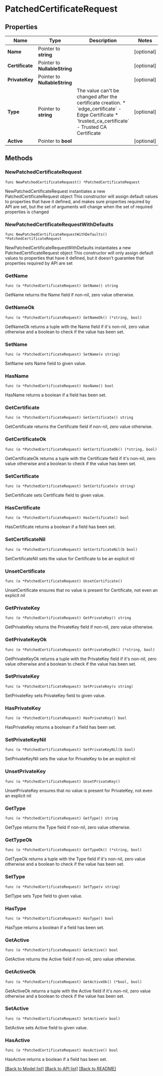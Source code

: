 # PatchedCertificateRequest

## Properties

Name | Type | Description | Notes
------------ | ------------- | ------------- | -------------
**Name** | Pointer to **string** |  | [optional] 
**Certificate** | Pointer to **NullableString** |  | [optional] 
**PrivateKey** | Pointer to **NullableString** |  | [optional] 
**Type** | Pointer to **string** | The value can&#39;t be changed after the certificate creation.  * &#x60;edge_certificate&#x60; - Edge Certificate * &#x60;trusted_ca_certificate&#x60; - Trusted CA Certificate | [optional] 
**Active** | Pointer to **bool** |  | [optional] 

## Methods

### NewPatchedCertificateRequest

`func NewPatchedCertificateRequest() *PatchedCertificateRequest`

NewPatchedCertificateRequest instantiates a new PatchedCertificateRequest object
This constructor will assign default values to properties that have it defined,
and makes sure properties required by API are set, but the set of arguments
will change when the set of required properties is changed

### NewPatchedCertificateRequestWithDefaults

`func NewPatchedCertificateRequestWithDefaults() *PatchedCertificateRequest`

NewPatchedCertificateRequestWithDefaults instantiates a new PatchedCertificateRequest object
This constructor will only assign default values to properties that have it defined,
but it doesn't guarantee that properties required by API are set

### GetName

`func (o *PatchedCertificateRequest) GetName() string`

GetName returns the Name field if non-nil, zero value otherwise.

### GetNameOk

`func (o *PatchedCertificateRequest) GetNameOk() (*string, bool)`

GetNameOk returns a tuple with the Name field if it's non-nil, zero value otherwise
and a boolean to check if the value has been set.

### SetName

`func (o *PatchedCertificateRequest) SetName(v string)`

SetName sets Name field to given value.

### HasName

`func (o *PatchedCertificateRequest) HasName() bool`

HasName returns a boolean if a field has been set.

### GetCertificate

`func (o *PatchedCertificateRequest) GetCertificate() string`

GetCertificate returns the Certificate field if non-nil, zero value otherwise.

### GetCertificateOk

`func (o *PatchedCertificateRequest) GetCertificateOk() (*string, bool)`

GetCertificateOk returns a tuple with the Certificate field if it's non-nil, zero value otherwise
and a boolean to check if the value has been set.

### SetCertificate

`func (o *PatchedCertificateRequest) SetCertificate(v string)`

SetCertificate sets Certificate field to given value.

### HasCertificate

`func (o *PatchedCertificateRequest) HasCertificate() bool`

HasCertificate returns a boolean if a field has been set.

### SetCertificateNil

`func (o *PatchedCertificateRequest) SetCertificateNil(b bool)`

 SetCertificateNil sets the value for Certificate to be an explicit nil

### UnsetCertificate
`func (o *PatchedCertificateRequest) UnsetCertificate()`

UnsetCertificate ensures that no value is present for Certificate, not even an explicit nil
### GetPrivateKey

`func (o *PatchedCertificateRequest) GetPrivateKey() string`

GetPrivateKey returns the PrivateKey field if non-nil, zero value otherwise.

### GetPrivateKeyOk

`func (o *PatchedCertificateRequest) GetPrivateKeyOk() (*string, bool)`

GetPrivateKeyOk returns a tuple with the PrivateKey field if it's non-nil, zero value otherwise
and a boolean to check if the value has been set.

### SetPrivateKey

`func (o *PatchedCertificateRequest) SetPrivateKey(v string)`

SetPrivateKey sets PrivateKey field to given value.

### HasPrivateKey

`func (o *PatchedCertificateRequest) HasPrivateKey() bool`

HasPrivateKey returns a boolean if a field has been set.

### SetPrivateKeyNil

`func (o *PatchedCertificateRequest) SetPrivateKeyNil(b bool)`

 SetPrivateKeyNil sets the value for PrivateKey to be an explicit nil

### UnsetPrivateKey
`func (o *PatchedCertificateRequest) UnsetPrivateKey()`

UnsetPrivateKey ensures that no value is present for PrivateKey, not even an explicit nil
### GetType

`func (o *PatchedCertificateRequest) GetType() string`

GetType returns the Type field if non-nil, zero value otherwise.

### GetTypeOk

`func (o *PatchedCertificateRequest) GetTypeOk() (*string, bool)`

GetTypeOk returns a tuple with the Type field if it's non-nil, zero value otherwise
and a boolean to check if the value has been set.

### SetType

`func (o *PatchedCertificateRequest) SetType(v string)`

SetType sets Type field to given value.

### HasType

`func (o *PatchedCertificateRequest) HasType() bool`

HasType returns a boolean if a field has been set.

### GetActive

`func (o *PatchedCertificateRequest) GetActive() bool`

GetActive returns the Active field if non-nil, zero value otherwise.

### GetActiveOk

`func (o *PatchedCertificateRequest) GetActiveOk() (*bool, bool)`

GetActiveOk returns a tuple with the Active field if it's non-nil, zero value otherwise
and a boolean to check if the value has been set.

### SetActive

`func (o *PatchedCertificateRequest) SetActive(v bool)`

SetActive sets Active field to given value.

### HasActive

`func (o *PatchedCertificateRequest) HasActive() bool`

HasActive returns a boolean if a field has been set.


[[Back to Model list]](../README.md#documentation-for-models) [[Back to API list]](../README.md#documentation-for-api-endpoints) [[Back to README]](../README.md)


